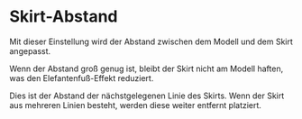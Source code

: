 Skirt-Abstand
====
Mit dieser Einstellung wird der Abstand zwischen dem Modell und dem Skirt angepasst.

Wenn der Abstand groß genug ist, bleibt der Skirt nicht am Modell haften, was den Elefantenfuß-Effekt reduziert.

Dies ist der Abstand der nächstgelegenen Linie des Skirts. Wenn der Skirt aus mehreren Linien besteht, werden diese weiter entfernt platziert.